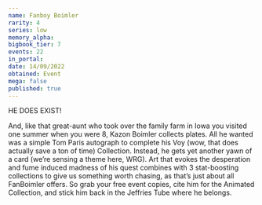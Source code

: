 ```yaml
---
name: Fanboy Boimler
rarity: 4
series: low
memory_alpha:
bigbook_tier: 7
events: 22
in_portal:
date: 14/09/2022
obtained: Event
mega: false
published: true
---
```


HE DOES EXIST! 

And, like that great-aunt who took over the family farm in Iowa you visited one summer when you were 8, Kazon Boimler collects plates. All he wanted was a simple Tom Paris autograph to complete his Voy (wow, that does actually save a ton of time) Collection. Instead, he gets yet another yawn of a card (we’re sensing a theme here, WRG). Art that evokes the desperation and fume induced madness of his quest combines with 3 stat-boosting collections to give us something worth chasing, as that’s just about all FanBoimler offers. So grab your free event copies, cite him for the Animated Collection, and stick him back in the Jeffries Tube where he belongs.
